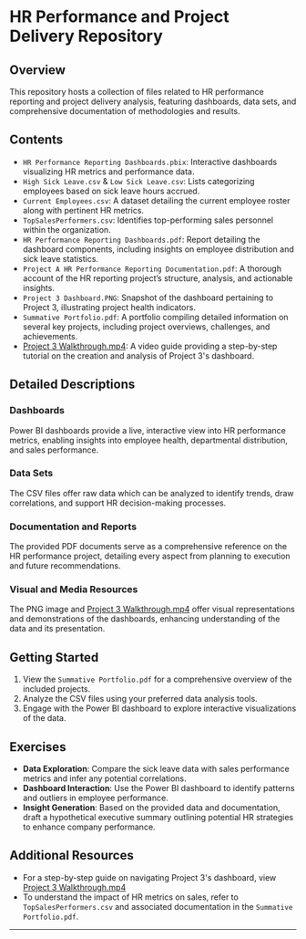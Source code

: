 # HR Performance and Project Delivery Repository

## Overview
This repository hosts a collection of files related to HR performance reporting and project delivery analysis, featuring dashboards, data sets, and comprehensive documentation of methodologies and results.

## Contents
- `HR Performance Reporting Dashboards.pbix`: Interactive dashboards visualizing HR metrics and performance data.
- `High Sick Leave.csv` & `Low Sick Leave.csv`: Lists categorizing employees based on sick leave hours accrued.
- `Current Employees.csv`: A dataset detailing the current employee roster along with pertinent HR metrics.
- `TopSalesPerformers.csv`: Identifies top-performing sales personnel within the organization.
- `HR Performance Reporting Dashboards.pdf`: Report detailing the dashboard components, including insights on employee distribution and sick leave statistics.
- `Project A HR Performance Reporting Documentation.pdf`: A thorough account of the HR reporting project’s structure, analysis, and actionable insights.
- `Project 3 Dashboard.PNG`: Snapshot of the dashboard pertaining to Project 3, illustrating project health indicators.
- `Summative Portfolio.pdf`: A portfolio compiling detailed information on several key projects, including project overviews, challenges, and achievements.
- [Project 3 Walkthrough.mp4](https://youtu.be/jrVF1tpDumQ): A video guide providing a step-by-step tutorial on the creation and analysis of Project 3's dashboard.

## Detailed Descriptions

### Dashboards
Power BI dashboards provide a live, interactive view into HR performance metrics, enabling insights into employee health, departmental distribution, and sales performance.

### Data Sets
The CSV files offer raw data which can be analyzed to identify trends, draw correlations, and support HR decision-making processes.

### Documentation and Reports
The provided PDF documents serve as a comprehensive reference on the HR performance project, detailing every aspect from planning to execution and future recommendations.

### Visual and Media Resources
The PNG image and [Project 3 Walkthrough.mp4](https://youtu.be/jrVF1tpDumQ) offer visual representations and demonstrations of the dashboards, enhancing understanding of the data and its presentation.

## Getting Started
1. View the `Summative Portfolio.pdf` for a comprehensive overview of the included projects.
2. Analyze the CSV files using your preferred data analysis tools.
3. Engage with the Power BI dashboard to explore interactive visualizations of the data.

## Exercises
- **Data Exploration**: Compare the sick leave data with sales performance metrics and infer any potential correlations.
- **Dashboard Interaction**: Use the Power BI dashboard to identify patterns and outliers in employee performance.
- **Insight Generation**: Based on the provided data and documentation, draft a hypothetical executive summary outlining potential HR strategies to enhance company performance.

## Additional Resources
- For a step-by-step guide on navigating Project 3's dashboard, view [Project 3 Walkthrough.mp4](https://youtu.be/jrVF1tpDumQ)
- To understand the impact of HR metrics on sales, refer to `TopSalesPerformers.csv` and associated documentation in the `Summative Portfolio.pdf`.

---
